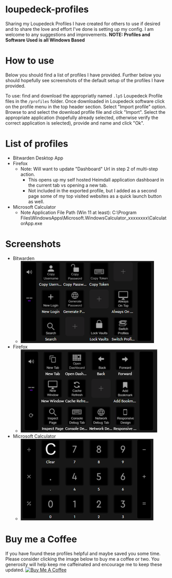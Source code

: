 # loupedeck-profiles

Sharing my Loupedeck Profiles I have created for others to use if desired and to share the love and effort I've done is setting up my config. I am welcome to any suggestions and improvements. **NOTE: Profiles and Software Used is all Windows Based**

# How to use

Below you should find a list of profiles I have provided. Further below you should hopefully see screenshots of the default setup of the profiles I have provided.

To use: find and download the appropriatly named `.lp5` Loupedeck Profile files in the `/profiles` folder. Once downloaded in Loupedeck software click on the profile menu in the top header section. Select "Import profile" option. Browse to and select the download profile file and click "Import". Select the appropriate application (hopefully already selected, otherwise verify the correct application is selected), provide and name and click "Ok".

# List of profiles

- Bitwarden Desktop App
- Firefox
  - Note: Will want to update "Dashboard" Url in step 2 of multi-step action.
    - This opens up my self hosted Heimdall application dashboard in the current tab vs opening a new tab.
    - Not included in the exported profile, but I added as a second page some of my top visited websites as a quick launch button as well.
- Microsoft Calculator
  - Note Application File Path (Win 11 at least): C:\Program Files\WindowsApps\Microsoft.WindowsCalculator_xxxxxxxx\CalculatorApp.exe

# Screenshots

- Bitwarden
  - ![Bitwarden Loupedeck Profile Image](assets/Bitwarden.png)
- Firefox
  - ![Firefox Loupedeck Profile Image](assets/Firefox.png)
- Microsoft Calculator
  - ![Microsoft Calculator Profile Image](assets/MCalculator.png)

# Buy me a Coffee

If you have found these profiles helpful and maybe saved you some time. Please consider clicking the image below to buy me a coffee or two. You generosity will help keep me caffeinated and encourage me to keep these updated.
<a href="https://www.buymeacoffee.com/cjstolte" target="_blank"><img src="https://cdn.buymeacoffee.com/buttons/default-blue.png" alt="Buy Me A Coffee" height="41" width="174"></a>
